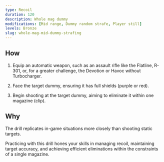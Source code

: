 ```yaml
---
type: Recoil
duration: 120
description: Whole mag dummy
modifications: [Mid range, Dummy random strafe, Player still]
levels: Bronze
slug: whole-mag-mid-dummy-strafing
---
```


## How

1. Equip an automatic weapon, such as an assault rifle like the Flatline, R-301, or, for a greater challenge, the Devotion or Havoc without Turbocharger.

2. Face the target dummy, ensuring it has full shields (purple or red).

3. Begin shooting at the target dummy, aiming to eliminate it within one magazine (clip).

## Why

The drill replicates in-game situations more closely than shooting static targets.

Practicing with this drill hones your skills in managing recoil, maintaining target accuracy, and achieving efficient eliminations within the constraints of a single magazine.
